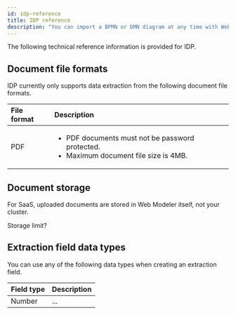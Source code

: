 ```yaml
---
id: idp-reference
title: IDP reference
description: "You can import a BPMN or DMN diagram at any time with Web Modeler."
---
```


The following technical reference information is provided for IDP.

## Document file formats

IDP currently only supports data extraction from the following document file formats.

| File format | Description                                                                                                       |
| :---------- | :---------------------------------------------------------------------------------------------------------------- |
| PDF         | <p><ul><li>PDF documents must not be password protected.</li><li>Maximum document file size is 4MB.</li></ul></p> |

## Document storage

For SaaS, uploaded documents are stored in Web Modeler itself, not your cluster.

Storage limit?

## Extraction field data types

You can use any of the following data types when creating an extraction field.

| Field type | Description |
| :--------- | :---------- |
| Number     | ...         |
